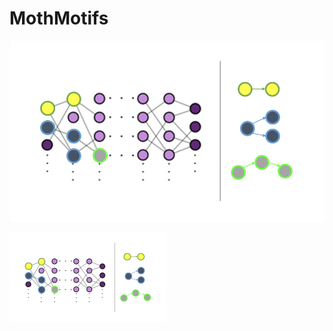 # MothMotifs


![motif](figs/motif_fig.jpg)

<img src="figs/motif_fig.png" alt="motif" width="50%"/>
